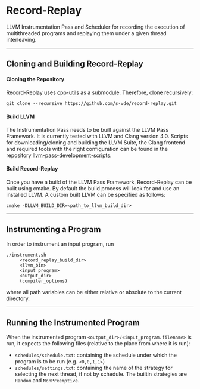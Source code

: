# Record-Replay
LLVM Instrumentation Pass and Scheduler for recording the execution of multithreaded programs and
replaying them under a given thread interleaving.

---

## Cloning and Building Record-Replay

#### Cloning the Repository

Record-Replay uses [cpp-utils](https://github.com/s-vde/cpp-utils) as a submodule. Therefore, clone recursively:

```
git clone --recursive https://github.com/s-vde/record-replay.git
```

#### Build LLVM
The Instrumentation Pass needs to be built against the LLVM Pass Framework.
It is currently tested with LLVM and Clang version 4.0.
Scripts for downloading/cloning and building the LLVM Suite, the Clang frontend
and required tools with the right configuration can be found in the repository
[llvm-pass-development-scripts](https://github.com/s-vde/llvm-pass-development-scripts).

#### Build Record-Replay

Once you have a build of the LLVM Pass Framework, Record-Replay can be built using cmake. By default the build process will look for and use an installed LLVM. A custom built LLVM can be specified as follows:

```
cmake -DLLVM_BUILD_DIR=<path_to_llvm_build_dir>
```

---

## Instrumenting a Program
In order to instrument an input program, run

```
./instrument.sh
     <record_replay_build_dir>
     <llvm_bin> 
     <input_program>
     <output_dir>
     (compiler_options)
```
where all path variables can be either relative or absolute to the current directory.

---

## Running the Instrumented Program
When the instrumented program `<output_dir>/<input_program.filename>` is run, it expects the following files (relative to the place from where it is run):
- `schedules/schedule.txt`: containing the schedule under which the program is to be run (e.g. `<0,0,1,1>`)
- `schedules/settings.txt`: containing the name of the strategy for selecting the next thread, if not by schedule. The builtin strategies are `Random` and `NonPreemptive`.
